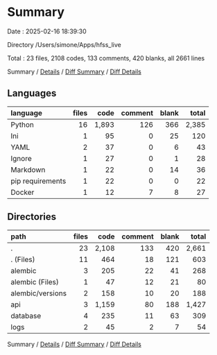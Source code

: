 # Summary

Date : 2025-02-16 18:39:30

Directory /Users/simone/Apps/hfss_live

Total : 23 files,  2108 codes, 133 comments, 420 blanks, all 2661 lines

Summary / [Details](details.md) / [Diff Summary](diff.md) / [Diff Details](diff-details.md)

## Languages
| language | files | code | comment | blank | total |
| :--- | ---: | ---: | ---: | ---: | ---: |
| Python | 16 | 1,893 | 126 | 366 | 2,385 |
| Ini | 1 | 95 | 0 | 25 | 120 |
| YAML | 2 | 37 | 0 | 6 | 43 |
| Ignore | 1 | 27 | 0 | 1 | 28 |
| Markdown | 1 | 22 | 0 | 14 | 36 |
| pip requirements | 1 | 22 | 0 | 0 | 22 |
| Docker | 1 | 12 | 7 | 8 | 27 |

## Directories
| path | files | code | comment | blank | total |
| :--- | ---: | ---: | ---: | ---: | ---: |
| . | 23 | 2,108 | 133 | 420 | 2,661 |
| . (Files) | 11 | 464 | 18 | 121 | 603 |
| alembic | 3 | 205 | 22 | 41 | 268 |
| alembic (Files) | 1 | 47 | 12 | 21 | 80 |
| alembic/versions | 2 | 158 | 10 | 20 | 188 |
| api | 3 | 1,159 | 80 | 188 | 1,427 |
| database | 4 | 235 | 11 | 63 | 309 |
| logs | 2 | 45 | 2 | 7 | 54 |

Summary / [Details](details.md) / [Diff Summary](diff.md) / [Diff Details](diff-details.md)